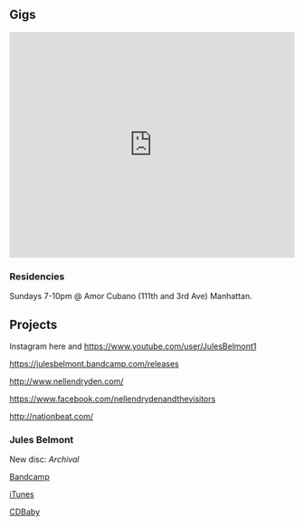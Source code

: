 ## Gigs
<iframe src="https://www.google.com/calendar/embed?showTitle=0&amp;showNav=0&amp;showDate=0&amp;showPrint=0&amp;showTabs=0&amp;showCalendars=0&amp;showTz=0&amp;mode=AGENDA&amp;height=400&amp;wkst=1&amp;bgcolor=%23FFFFFF&amp;src=usujbtk09v5t7ma9m9bngnmlc0%40group.calendar.google.com&amp;color=%235229A3&amp;ctz=America%2FNew_York" style=" border-width:0 " width="100%" height="400px" frameborder="0" scrolling="no"></iframe>

### Residencies

Sundays 7-10pm @ Amor Cubano (111th and 3rd Ave) Manhattan. 

## Projects

Instagram here and https://www.youtube.com/user/JulesBelmont1

https://julesbelmont.bandcamp.com/releases

http://www.nellendryden.com/ 

https://www.facebook.com/nellendrydenandthevisitors

http://nationbeat.com/



### Jules Belmont

New disc: *Archival*

[Bandcamp](http://julesbelmont.bandcamp.com/releases)

[iTunes](https://itunes.apple.com/us/album/archival/id843237177)

[CDBaby](http://www.cdbaby.com/cd/julesbelmont)








